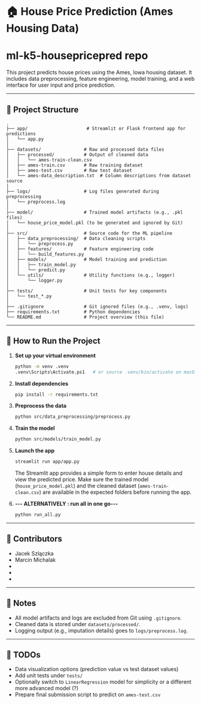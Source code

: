 # 🏠 House Price Prediction (Ames Housing Data)
# ml-k5-housepricepred repo
This project predicts house prices using the Ames, Iowa housing dataset. It includes data preprocessing, feature engineering, model training, and a web interface for user input and price prediction.

---

## 📁 Project Structure

```
.
├── app/                      # Streamlit or Flask frontend app for predictions
│   └── app.py
│
├── datasets/                # Raw and processed data files
│   ├── processed/           # Output of cleaned data
│   │   └── ames-train-clean.csv
│   ├── ames-train.csv       # Raw training dataset
│   ├── ames-test.csv        # Raw test dataset
│   └── ames-data_description.txt  # Column descriptions from dataset source
│
├── logs/                    # Log files generated during preprocessing
│   └── preprocess.log
│
├── model/                   # Trained model artifacts (e.g., .pkl files)
│   └── house_price_model.pkl (to be generated and ignored by Git)
│
├── src/                     # Source code for the ML pipeline
│   ├── data_preprocessing/  # Data cleaning scripts
│   │   └── preprocess.py
│   ├── features/            # Feature engineering code
│   │   └── build_features.py
│   ├── models/              # Model training and prediction
│   │   ├── train_model.py
│   │   └── predict.py
│   └── utils/               # Utility functions (e.g., logger)
│       └── logger.py
│
├── tests/                   # Unit tests for key components
│   └── test_*.py
│
├── .gitignore               # Git ignored files (e.g., .venv, logs)
├── requirements.txt         # Python dependencies
└── README.md                # Project overview (this file)
```

---

## 🚀 How to Run the Project

1. **Set up your virtual environment**
   ```bash
   python -m venv .venv
   .venv\Scripts\Activate.ps1   # or source .venv/bin/activate on macOS/Linux
   ```

2. **Install dependencies**
   ```bash
   pip install -r requirements.txt
   ```

3. **Preprocess the data**
   ```bash
   python src/data_preprocessing/preprocess.py
   ```

4. **Train the model**
   ```bash
   python src/models/train_model.py
   ```

5. **Launch the app**
   ```bash
   streamlit run app/app.py
   ```

   The Streamlit app provides a simple form to enter house details and view the predicted price. Make sure the trained model (`house_price_model.pkl`) and the cleaned dataset (`ames-train-clean.csv`) are available in the expected folders before running the app.

6. **--- ALTERNATIVELY : run all in one go---**
   ```bash
   python run_all.py
   ```
---

## 👥 Contributors

- Jacek Szlączka
- Marcin Michalak
- 
- 
- 

---

## 📌 Notes

- All model artifacts and logs are excluded from Git using `.gitignore`.
- Cleaned data is stored under `datasets/processed/`.
- Logging output (e.g., imputation details) goes to `logs/preprocess.log`.

---

## 🚧 TODOs

- Data visualization options (prediction value vs test dataset values)
- Add unit tests under `tests/`
- Optionally switch to `LinearRegression` model for simplicity or a different more advanced model (?)
- Prepare final submission script to predict on `ames-test.csv`
